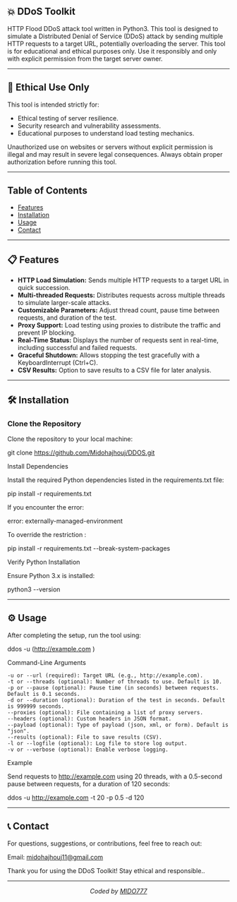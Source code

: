 ## 💥 DDoS Toolkit

HTTP Flood DDoS attack tool written in Python3. This tool is designed to simulate a Distributed Denial of Service (DDoS) attack by sending multiple HTTP requests to a target URL, potentially overloading the server. This tool is for educational and ethical purposes only. Use it responsibly and only with explicit permission from the target server owner.

---

## 🚨 **Ethical Use Only**

This tool is intended strictly for:

- Ethical testing of server resilience.
- Security research and vulnerability assessments.
- Educational purposes to understand load testing mechanics.

Unauthorized use on websites or servers without explicit permission is illegal and may result in severe legal consequences. Always obtain proper authorization before running this tool.

---

## Table of Contents

- [Features](#features)
- [Installation](#installation)
- [Usage](#usage)
- [Contact](#contact)

---
 
## 📋 Features

- **HTTP Load Simulation:** Sends multiple HTTP requests to a target URL in quick succession.
- **Multi-threaded Requests:** Distributes requests across multiple threads to simulate larger-scale attacks.
- **Customizable Parameters:** Adjust thread count, pause time between requests, and duration of the test.
- **Proxy Support:** Load testing using proxies to distribute the traffic and prevent IP blocking.
- **Real-Time Status:** Displays the number of requests sent in real-time, including successful and failed requests.
- **Graceful Shutdown:** Allows stopping the test gracefully with a KeyboardInterrupt (Ctrl+C).
- **CSV Results:** Option to save results to a CSV file for later analysis.

---

## 🛠️ Installation

### Clone the Repository

Clone the repository to your local machine:

git clone https://github.com/Midohajhouj/DDOS.git

Install Dependencies

Install the required Python dependencies listed in the requirements.txt file:

pip install -r requirements.txt

If you encounter the error:

error: externally-managed-environment


To override the restriction :

pip install -r requirements.txt --break-system-packages

Verify Python Installation

Ensure Python 3.x is installed:

python3 --version

---

## ⚙️ Usage

After completing the setup, run the tool using:

ddos -u (http://example.com )

Command-Line Arguments

    -u or --url (required): Target URL (e.g., http://example.com).
    -t or --threads (optional): Number of threads to use. Default is 10.
    -p or --pause (optional): Pause time (in seconds) between requests. Default is 0.1 seconds.
    -d or --duration (optional): Duration of the test in seconds. Default is 999999 seconds.
    --proxies (optional): File containing a list of proxy servers.
    --headers (optional): Custom headers in JSON format.
    --payload (optional): Type of payload (json, xml, or form). Default is "json".
    --results (optional): File to save results (CSV).
    -l or --logfile (optional): Log file to store log output.
    -v or --verbose (optional): Enable verbose logging.

Example

Send requests to http://example.com using 20 threads, with a 0.5-second pause between requests, for a duration of 120 seconds:

ddos -u http://example.com -t 20 -p 0.5 -d 120

---

## 📞 Contact

For questions, suggestions, or contributions, feel free to reach out:

Email: midohajhouj11@gmail.com

Thank you for using the DDoS Toolkit! Stay ethical and responsible..

---

*<p align="center"> Coded by <a href="https://github.com/Midohajhouj">MIDO777</a> </p>*


